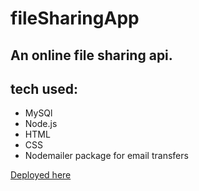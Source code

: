 # fileSharingApp

## An online file sharing api.

## tech used:

- MySQl
- Node.js
- HTML
- CSS
- Nodemailer package for email transfers

[Deployed here](https://maverickfileshareapplication.herokuapp.com)